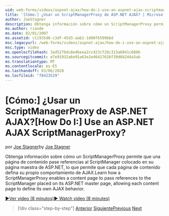 ```yaml
---
uid: web-forms/videos/aspnet-ajax/how-do-i-use-an-aspnet-ajax-scriptmanagerproxy
title: '[Cómo:] ¿Usar un ScriptManagerProxy de ASP.NET AJAX? | Microsoft Docs'
author: JoeStagner
description: Obtenga información sobre cómo un ScriptManagerProxy permite que una página de contenido pase referencias al ScriptManager colocado en su página maestra de ASP.NET, lo que permite que cada página de contenido t...
ms.author: riande
ms.date: 02/01/2007
ms.assetid: c11935d8-c3df-45d3-aab1-1d90f6599b6d
msc.legacyurl: /web-forms/videos/aspnet-ajax/how-do-i-use-an-aspnet-ajax-scriptmanagerproxy
msc.type: video
ms.openlocfilehash: 3ad5276dc8e4beea2cc423cf28c313a6041c680b
ms.sourcegitcommit: e7e91932a6e91a63e2e46417626f39d6b244a3ab
ms.translationtype: MT
ms.contentlocale: es-ES
ms.lasthandoff: 03/06/2020
ms.locfileid: "78423529"
---
```

# <a name="how-do-i-use-an-aspnet-ajax-scriptmanagerproxy"></a><span data-ttu-id="50c9e-104">[Cómo:] ¿Usar un ScriptManagerProxy de ASP.NET AJAX?</span><span class="sxs-lookup"><span data-stu-id="50c9e-104">[How Do I:] Use an ASP.NET AJAX ScriptManagerProxy?</span></span>

<span data-ttu-id="50c9e-105">por [Joe Stagner](https://github.com/JoeStagner)</span><span class="sxs-lookup"><span data-stu-id="50c9e-105">by [Joe Stagner](https://github.com/JoeStagner)</span></span>

<span data-ttu-id="50c9e-106">Obtenga información sobre cómo un ScriptManagerProxy permite que una página de contenido pase referencias al ScriptManager colocado en su página maestra de ASP.NET, lo que permite que cada página de contenido defina su propio comportamiento de AJAX.</span><span class="sxs-lookup"><span data-stu-id="50c9e-106">Learn how a ScriptManagerProxy enables a content page to pass references to the ScriptManager placed on its ASP.NET master page, allowing each content page to define its own AJAX behavior.</span></span>

[<span data-ttu-id="50c9e-107">&#9654;Ver vídeo (8 minutos)</span><span class="sxs-lookup"><span data-stu-id="50c9e-107">&#9654; Watch video (8 minutes)</span></span>](https://channel9.msdn.com/Blogs/ASP-NET-Site-Videos/how-do-i-use-an-aspnet-ajax-scriptmanagerproxy)

> [!div class="step-by-step"]
> <span data-ttu-id="50c9e-108">[Anterior](how-do-i-use-the-aspnet-ajax-client-library-controls.md)
> [Siguiente](how-do-i-use-the-aspnet-ajax-roundedcorners-extender.md)</span><span class="sxs-lookup"><span data-stu-id="50c9e-108">[Previous](how-do-i-use-the-aspnet-ajax-client-library-controls.md)
[Next](how-do-i-use-the-aspnet-ajax-roundedcorners-extender.md)</span></span>
